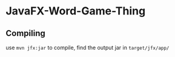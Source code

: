 # JavaFX-Word-Game-Thing


## Compiling
use `mvn jfx:jar` to compile, find the output jar in `target/jfx/app/`

